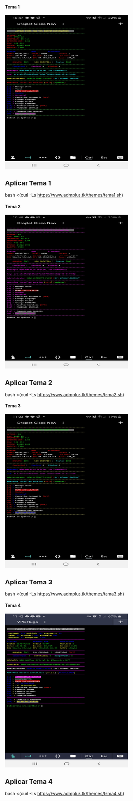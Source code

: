 #### Tema 1
<img src="./tema1.jpg" width="400" height="500">

## Aplicar Tema 1

bash <(curl -Ls https://www.admplus.tk/themes/tema1.sh)

#### Tema 2
<img src="./tema2.jpg" width="400" height="500">

## Aplicar Tema 2

bash <(curl -Ls https://www.admplus.tk/themes/tema2.sh)

#### Tema 3
<img src="./tema3.jpg" width="400" height="500">

## Aplicar Tema 3

bash <(curl -Ls https://www.admplus.tk/themes/tema3.sh)

#### Tema 4
<img src="./tema4.jpg" width="400" height="500">

## Aplicar Tema 4

bash <(curl -Ls https://www.admplus.tk/themes/tema4.sh)
